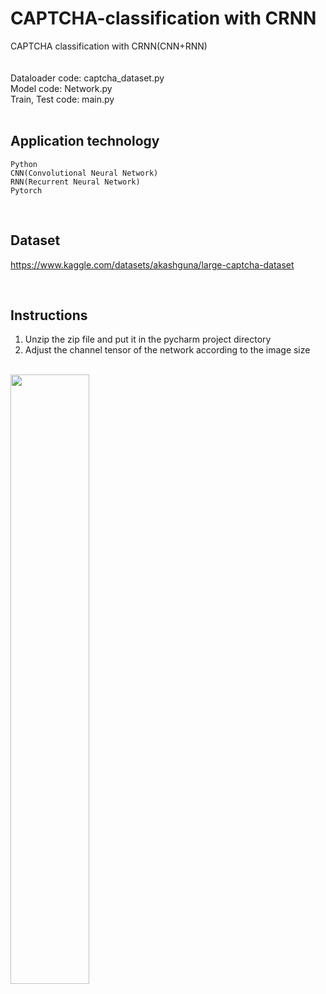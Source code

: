 # CAPTCHA-classification with CRNN
CAPTCHA classification with CRNN(CNN+RNN)<br/>
<br/><br/>
Dataloader code: captcha_dataset.py<br/>
Model code: Network.py<br/>
Train, Test code: main.py<br/>
<br/>

## Application technology
```
Python  
CNN(Convolutional Neural Network)
RNN(Recurrent Neural Network)  
Pytorch  
```
<br/>

## Dataset 
https://www.kaggle.com/datasets/akashguna/large-captcha-dataset

<br/>

## Instructions
1. Unzip the zip file and put it in the pycharm project directory<br/>
2. Adjust the channel tensor of the network according to the image size

<br/>

<img src = "./ScreenShots/2.png" width="50%"> 
